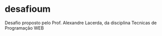 # desafioum

Desafio proposto pelo Prof. Alexandre Lacerda, da disciplina Tecnicas de Programação WEB